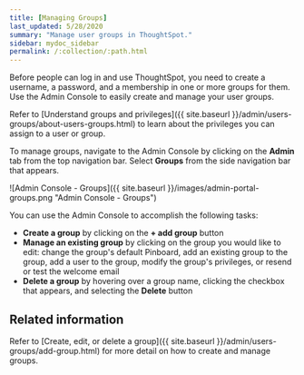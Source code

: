 ```yaml
---
title: [Managing Groups]
last_updated: 5/28/2020
summary: "Manage user groups in ThoughtSpot."
sidebar: mydoc_sidebar
permalink: /:collection/:path.html
---
```

Before people can log in and use ThoughtSpot, you need to create a username, a
password, and a membership in one or more groups for them. Use the Admin Console to easily create and manage your user groups.

Refer to [Understand groups and privileges]({{ site.baseurl }}/admin/users-groups/about-users-groups.html) to learn about the privileges you can assign to a user or group.

To manage groups, navigate to the Admin Console by clicking on the **Admin** tab from the top navigation bar. Select **Groups** from the side navigation bar that appears.

![Admin Console - Groups]({{ site.baseurl }}/images/admin-portal-groups.png "Admin Console - Groups")

You can use the Admin Console to accomplish the following tasks:
* **Create a group** by clicking on the **+ add group** button
* **Manage an existing group** by clicking on the group you would like to edit: change the group's default Pinboard, add an existing group to the group, add a user to the group, modify the group's privileges, or resend or test the welcome email
* **Delete a group** by hovering over a group name, clicking the checkbox that appears, and selecting the **Delete** button

## Related information

Refer to [Create, edit, or delete a group]({{ site.baseurl }}/admin/users-groups/add-group.html) for more detail on how to create and manage groups.
